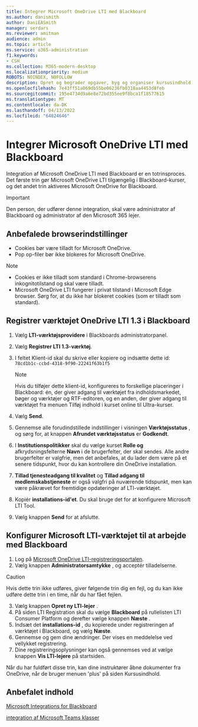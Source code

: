 ```yaml
---
title: Integrer Microsoft OneDrive LTI med Blackboard
ms.author: danismith
author: DaniEASmith
manager: serdars
ms.reviewer: amitman
audience: admin
ms.topic: article
ms.service: o365-administration
f1.keywords:
- CSH
ms.collection: M365-modern-desktop
ms.localizationpriority: medium
ROBOTS: NOINDEX, NOFOLLOW
description: Opret og begrader opgaver, byg og organiser kursusindhold, og samarbejd om filer i realtid med det nye Microsoft OneDrive Learning Tools Interoperability for Blackboard.
ms.openlocfilehash: 7e43ff51a069db55be06236fb0318aa4453d8feb
ms.sourcegitcommit: 195e4734d9a6e8e72bd355ee9f8bca1f18577615
ms.translationtype: MT
ms.contentlocale: da-DK
ms.lasthandoff: 04/13/2022
ms.locfileid: "64824646"
---
```

# <a name="integrate-microsoft-onedrive-lti-with-blackboard"></a>Integrer Microsoft OneDrive LTI med Blackboard

Integration af Microsoft OneDrive LTI med Blackboard er en totrinsproces. Det første trin gør Microsoft OneDrive LTI tilgængelig i Blackboard-kurser, og det andet trin aktiveres Microsoft OneDrive for Blackboard.

> [!IMPORTANT]
> Den person, der udfører denne integration, skal være administrator af Blackboard og administrator af den Microsoft 365 lejer.

## <a name="recommended-browser-settings"></a>Anbefalede browserindstillinger

- Cookies bør være tilladt for Microsoft OneDrive.
- Pop op-filer bør ikke blokeres for Microsoft OneDrive.

> [!NOTE]
>
> - Cookies er ikke tilladt som standard i Chrome-browserens inkognitotilstand og skal være tilladt.
> - Microsoft OneDrive LTI fungerer i privat tilstand i Microsoft Edge browser. Sørg for, at du ikke har blokeret cookies (som er tilladt som standard).

## <a name="register-the-onedrive-lti-13-tool-in-blackboard"></a>Registrer værktøjet OneDrive LTI 1.3 i Blackboard

1. Vælg **LTI-værktøjsprovidere** i Blackboards administratorpanel.
2. Vælg **Registrer LTI 1.3-værktøj**.
3. I feltet Klient-id skal du skrive eller kopiere og indsætte dette id: ``78cd1b1c-ccbd-4318-9f90-22241f63b1f5``

   > [!NOTE]
   > Hvis du tilføjer dette klient-id, konfigureres to forskellige placeringer i Blackboard: én, der giver adgang til værktøjet fra indholdsmarkedet, bøger og værktøjer og RTF-editoren, og en anden, der giver adgang til værktøjet fra menuen Tilføj indhold i kurset online til Ultra-kurser.

4. Vælg **Send**.
5. Gennemse alle forudindstillede indstillinger i visningen **Værktøjsstatus** , og sørg for, at knappen **Afrundet værktøjsstatus** er **Godkendt**.
6. I **Institutionspolitikker** skal du vælge kurset **Rolle og** afkrydsningsfelterne **Navn** i de brugerfelter, der skal sendes. Alle andre brugerfelter er valgfrie, men det anbefales, at du lader dem være på et senere tidspunkt, hvor du kan kontrollere din OneDrive installation.
7. **Tillad tjenesteadgang til kvalitet** og **Tillad adgang til medlemskabstjeneste** er også valgfri på nuværende tidspunkt, men kan være påkrævet for fremtidige opdateringer af LTI-værktøjet.
8. Kopiér **installations-id'et**. Du skal bruge det for at konfigurere Microsoft LTI Tool.
9. Vælg knappen **Send** for at afslutte.

## <a name="configure-the-microsoft-lti-tool-to-work-with-blackboard"></a>Konfigurer Microsoft LTI-værktøjet til at arbejde med Blackboard

1. Log på [Microsoft OneDrive LTI-registreringsportalen](https://onedrivelti.microsoft.com/admin).
2. Vælg knappen **Administratorsamtykke** , og acceptér tilladelserne.

> [!CAUTION]
> Hvis dette trin ikke udføres, giver følgende trin dig en fejl, og du kan ikke udføre dette trin i en time, når du har fået fejlen.

3. Vælg knappen **Opret ny LTI-lejer** .
4. På siden LTI Registration skal du vælge **Blackboard** på rullelisten LTI Consumer Platform og derefter vælge knappen **Næste** .
5. Indsæt det **installations-id** , du kopierede under registreringen af værktøjet i Blackboard, og vælg **Næste**.
6. Gennemse og gem dine ændringer. Der vises en meddelelse ved vellykket registrering.
7. Dine registreringsoplysninger kan også gennemses ved at vælge knappen **Vis LTI-lejere** på startsiden.

Når du har fuldført disse trin, kan dine instruktører åbne dokumenter fra OneDrive, når de bruger menuen 'plus' på siden Kursusindhold.

## <a name="recommended-content"></a>Anbefalet indhold

[Microsoft Integrations for Blackboard](https://help.blackboard.com/Learn/Administrator/SaaS/Integrations/Microsoft)

[integration af Microsoft Teams klasser](https://help.blackboard.com/Learn/Administrator/SaaS/Integrations/Microsoft_Classes)
